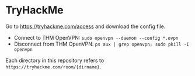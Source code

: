 TryHackMe
=========

Go to https://tryhackme.com/access and download the config file.

* Connect to THM OpenVPN: `sudo openvpn --daemon --config *.ovpn`
* Disconnect from THM OpenVPN: `ps aux | grep openvpn; sudo pkill -I openvpn`

Each directory in this repository refers to `https://tryhackme.com/room/{dirname}`.
